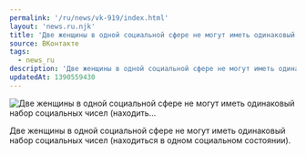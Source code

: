 ```yaml
---
permalink: '/ru/news/vk-919/index.html'
layout: 'news.ru.njk'
title: 'Две женщины в одной социальной сфере не могут иметь одинаковый набор социальных чисел (находить'
source: ВКонтакте
tags:
  - news_ru
description: 'Две женщины в одной социальной сфере не могут иметь одинаковый набор социальных чисел (находить…'
updatedAt: 1390559430
---
```

![Две женщины в одной социальной сфере не могут иметь одинаковый набор социальных чисел (находить…](https://sun9-54.userapi.com/impf/DQmXA3fggRU1QaQD9-QsSEs4iMm3B3MhdIh4xg/hsbbDGhgYlo.jpg?size=596x453&quality=96&proxy=1&sign=ac3de642965a0bacc2d0cd8655fd5bfe&c_uniq_tag=5YMaZ-kKUS_GhE50QAgd_wdhToldYa_nOL8GREyh_qU&type=album)

Две женщины в одной социальной сфере не могут иметь одинаковый набор социальных чисел (находиться в одном социальном состоянии).
